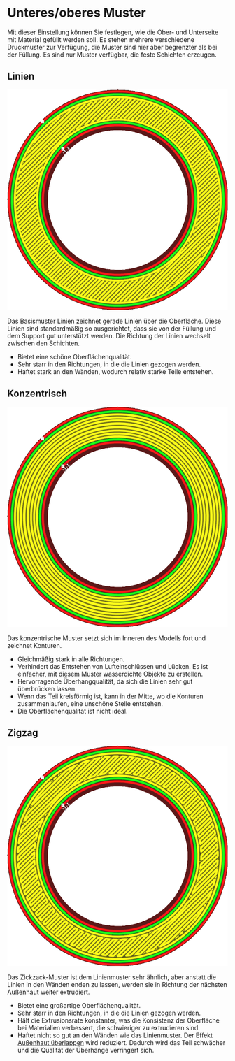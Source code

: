 Unteres/oberes Muster
====
Mit dieser Einstellung können Sie festlegen, wie die Ober- und Unterseite mit Material gefüllt werden soll. Es stehen mehrere verschiedene Druckmuster zur Verfügung, die Muster sind hier aber begrenzter als bei der Füllung. Es sind nur Muster verfügbar, die feste Schichten erzeugen.

<!--screenshot {
"image_path": "top_bottom_pattern_lines.png",
"models": [{"script": "ring_5mm.scad"}],
"camera_position": [0, 0, 100],
"settings": {"top_bottom_pattern": "lines"},
"colours": 64
}-->
Linien
----
![Linien](../../../articles/images/top_bottom_pattern_lines.png)

Das Basismuster Linien zeichnet gerade Linien über die Oberfläche. Diese Linien sind standardmäßig so ausgerichtet, dass sie von der Füllung und dem Support gut unterstützt werden. Die Richtung der Linien wechselt zwischen den Schichten.
* Bietet eine schöne Oberflächenqualität.
* Sehr starr in den Richtungen, in die die Linien gezogen werden.
* Haftet stark an den Wänden, wodurch relativ starke Teile entstehen.

<!--screenshot {
"image_path": "top_bottom_pattern_concentric.png",
"models": [{"script": "ring_5mm.scad"}],
"camera_position": [0, 0, 100],
"settings": {"top_bottom_pattern": "concentric"},
"colours": 64
}-->
Konzentrisch
----
![Konzentrisch](../../../articles/images/top_bottom_pattern_concentric.png)

Das konzentrische Muster setzt sich im Inneren des Modells fort und zeichnet Konturen.
* Gleichmäßig stark in alle Richtungen.
* Verhindert das Entstehen von Lufteinschlüssen und Lücken. Es ist einfacher, mit diesem Muster wasserdichte Objekte zu erstellen.
* Hervorragende Überhangqualität, da sich die Linien sehr gut überbrücken lassen.
* Wenn das Teil kreisförmig ist, kann in der Mitte, wo die Konturen zusammenlaufen, eine unschöne Stelle entstehen.
* Die Oberflächenqualität ist nicht ideal.

<!--screenshot {
"image_path": "top_bottom_pattern_zigzag.png",
"models": [{"script": "ring_5mm.scad"}],
"camera_position": [0, 0, 100],
"settings": {"top_bottom_pattern": "zigzag"},
"colours": 64
}-->
Zigzag
----
![Zigzag](../../../articles/images/top_bottom_pattern_zigzag.png)

Das Zickzack-Muster ist dem Linienmuster sehr ähnlich, aber anstatt die Linien in den Wänden enden zu lassen, werden sie in Richtung der nächsten Außenhaut weiter extrudiert.
* Bietet eine großartige Oberflächenqualität.
* Sehr starr in den Richtungen, in die die Linien gezogen werden.
* Hält die Extrusionsrate konstanter, was die Konsistenz der Oberfläche bei Materialien verbessert, die schwieriger zu extrudieren sind.
* Haftet nicht so gut an den Wänden wie das Linienmuster. Der Effekt [Außenhaut überlappen](skin_overlap.md) wird reduziert. Dadurch wird das Teil schwächer und die Qualität der Überhänge verringert sich.